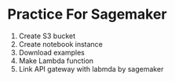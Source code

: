 # Practice For Sagemaker 

1. Create S3 bucket
2. Create notebook instance
3. Download examples
4. Make Lambda function
5. Link API gateway with labmda by sagemaker
